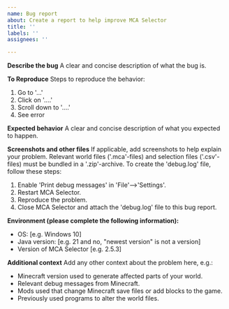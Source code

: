 ```yaml
---
name: Bug report
about: Create a report to help improve MCA Selector
title: ''
labels: ''
assignees: ''

---
```


**Describe the bug**
A clear and concise description of what the bug is.

**To Reproduce**
Steps to reproduce the behavior:
1. Go to '...'
2. Click on '....'
3. Scroll down to '....'
4. See error

**Expected behavior**
A clear and concise description of what you expected to happen.

**Screenshots and other files**
If applicable, add screenshots to help explain your problem.
Relevant world files ('.mca'-files) and selection files ('.csv'-files) must be bundled in a '.zip'-archive.
To create the 'debug.log' file, follow these steps:
1. Enable 'Print debug messages' in 'File'-->'Settings'.
2. Restart MCA Selector.
3. Reproduce the problem.
4. Close MCA Selector and attach the 'debug.log' file to this bug report.

**Environment (please complete the following information):**
- OS: [e.g. Windows 10]
- Java version: [e.g. 21 and no, "newest version" is not a version]
- Version of MCA Selector [e.g. 2.5.3]

**Additional context**
Add any other context about the problem here, e.g.:
- Minecraft version used to generate affected parts of your world.
- Relevant debug messages from Minecraft.
- Mods used that change Minecraft save files or add blocks to the game.
- Previously used programs to alter the world files.
